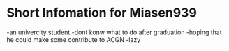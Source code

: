 # Short Infomation for Miasen939
-an univercity student
-dont konw what to do after graduation
-hoping that he could make some contribute to ACGN
-lazy
<!---
miasen939/miasen939 is a ✨ special ✨ repository because its `README.md` (this file) appears on your GitHub profile.
You can click the Preview link to take a look at your changes.
--->
